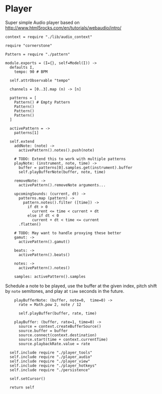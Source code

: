 Player
======

Super simple Audio player based on http://www.html5rocks.com/en/tutorials/webaudio/intro/

    context = require "./lib/audio_context"

    require "cornerstone"

    Pattern = require "./pattern"

    module.exports = (I={}, self=Model(I)) ->
      defaults I,
        tempo: 90 # BPM

      self.attrObservable "tempo"

      channels = [0..3].map (n) -> [n]

      patterns = [
        Pattern() # Empty Pattern
        Pattern()
        Pattern()
        Pattern()
      ]

      activePattern = ->
        patterns[1]

      self.extend
        addNote: (note) ->
          activePattern().notes().push(note)

        # TODO: Extend this to work with multiple patterns
        playNote: (instrument, note, time) ->
          buffer = patterns[0].samples.get(instrument).buffer
          self.playBufferNote(buffer, note, time)

        removeNote: ->
          activePattern().removeNote arguments...

        upcomingSounds: (current, dt) ->
          patterns.map (pattern) ->
            pattern.notes().filter ([time]) ->
              if dt > 0
                current <= time < current + dt
              else if dt < 0
                current + dt < time <= current
          .flatten()

        # TODO: May want to handle proxying these better
        gamut: ->
          activePattern().gamut()

        beats: ->
          activePattern().beats()

        notes: ->
          activePattern().notes()

        samples: activePattern().samples

Schedule a note to be played, use the buffer at the given index, pitch shift by
`note` semitones, and play at `time` seconds in the future.

        playBufferNote: (buffer, note=0,  time=0) ->
          rate = Math.pow 2, note / 12

          self.playBuffer(buffer, rate, time)

        playBuffer: (buffer, rate=1, time=0) ->
          source = context.createBufferSource()
          source.buffer = buffer
          source.connect(context.destination)
          source.start(time + context.currentTime)
          source.playbackRate.value = rate

      self.include require "./player_tools"
      self.include require "./player_audio"
      self.include require "./player_view"
      self.include require "./player_hotkeys"
      self.include require "./persistence"

      self.setCursor()

      return self
